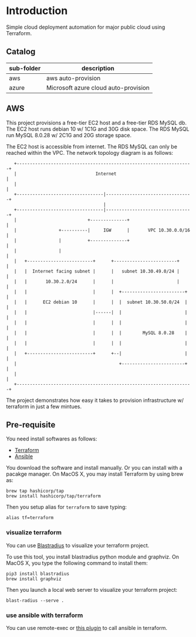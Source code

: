 # Introduction

Simple cloud deployment automation for major public cloud using Terraform.

## Catalog

|     sub-folder     |               description            |
| ------------------ | ------------------------------------ |
| aws                | aws auto-provision                   |
| azure              | Microsoft azure cloud auto-provision |

## AWS

This project provisions a free-tier EC2 host and a free-tier RDS MySQL db. The
EC2 host runs debian 10 w/ 1C1G and 30G disk space. The RDS MySQL run MySQL
8.0.28 w/ 2C1G and 20G storage space.

The EC2 host is accessible from internet. The RDS MySQL can only be reached
within the VPC. The network topology diagram is as follows:

       +-------------------------------------------------------------------+
       |                              Internet                             |
       |                                                                   |
       +---------------------------------|---------------------------------+
                                         |
       +---------------------------------|---------------------------------+
       |                           +--------------+                        |
       |                +----------|     IGW      |       VPC 10.30.0.0/16 |
       |                |          +--------------+                        |
       |                |                                                  |
       |   +-------------------------+      +------------------------+     |
       |   |  Internet facing subnet |      |   subnet 10.30.49.0/24 |     |
       |   |       10.30.2.0/24      |      |                        |     |
       |   |                         |      |  +------------------------+  |
       |   |      EC2 debian 10      |      |  |  subnet 10.30.50.0/24  |  |
       |   |                         |------|  |                        |  |
       |   |                         |      |  |                        |  |
       |   |                         |      |  |        MySQL 8.0.28    |  |
       |   |                         |      |  |                        |  |
       |   +-------------------------+      +--|                        |  |
       |                                       +------------------------+  |
       |                                                                   |
       +-------------------------------------------------------------------+

The project demonstrates how easy it takes to provision infrastructure w/
terraform in just a few mintues.

## Pre-requisite

You need install softwares as follows:

- [Terraform][1]
- [Ansible][2]

You download the software and install manually. Or you can install with a
pacakge manager. On MacOS X, you may install Terraform by using brew as:

    brew tap hashicorp/tap
    brew install hashicorp/tap/terraform

Then you setup alias for `terraform` to save typing:

    alias tf=terraform

### visualize terraform

You can use [Blastradius][3] to visualize your terraform project.

To use this tool, you install blastradius python module and graphviz.
On MacOS X, you type the following command to install them:

    pip3 install blastradius
    brew install graphviz

Then you launch a local web server to visualize your terraform project:

    blast-radius --serve .

### use ansible with terraform

You can use remote-exec or [this plugin][4] to call ansible in terraform.

[1]: https://www.terraform.io/downloads.html
[2]: https://www.ansible.com/
[3]: https://28mm.github.io/blast-radius-docs/
[4]: https://github.com/radekg/terraform-provisioner-ansible

